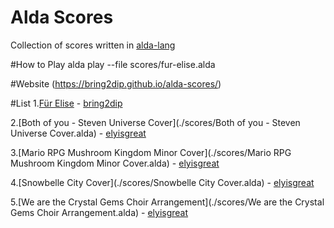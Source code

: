 # Alda Scores
Collection of scores written in [alda-lang](https://github.com/alda-lang/alda) 

#How to Play
alda play --file scores/fur-elise.alda

#Website
(https://bring2dip.github.io/alda-scores/)

#List
1.[Für Elise](./scores/fur-elise.alda) - [bring2dip](https://github.com/bring2dip)

2.[Both of you - Steven Universe Cover](./scores/Both of you - Steven Universe Cover.alda) - [elyisgreat](https://github.com/elyisgreat)

3.[Mario RPG Mushroom Kingdom Minor Cover](./scores/Mario RPG Mushroom Kingdom Minor Cover.alda) - [elyisgreat](https://github.com/elyisgreat)

4.[Snowbelle City Cover](./scores/Snowbelle City Cover.alda) - [elyisgreat](https://github.com/elyisgreat)

5.[We are the Crystal Gems Choir Arrangement](./scores/We are the Crystal Gems Choir Arrangement.alda) - [elyisgreat](https://github.com/elyisgreat)






